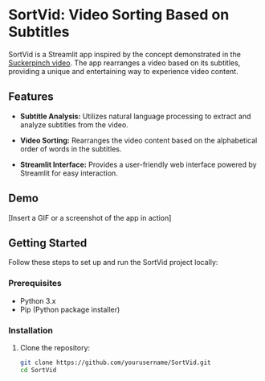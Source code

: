 # SortVid: Video Sorting Based on Subtitles

SortVid is a Streamlit app inspired by the concept demonstrated in the [Suckerpinch video](https://youtu.be/5GFW-eEWXlc?si=QW-eFm2xgvYI9Lbx). The app rearranges a video based on its subtitles, providing a unique and entertaining way to experience video content.

## Features

- **Subtitle Analysis:** Utilizes natural language processing to extract and analyze subtitles from the video.
  
- **Video Sorting:** Rearranges the video content based on the alphabetical order of words in the subtitles.

- **Streamlit Interface:** Provides a user-friendly web interface powered by Streamlit for easy interaction.

## Demo

[Insert a GIF or a screenshot of the app in action]

## Getting Started

Follow these steps to set up and run the SortVid project locally:

### Prerequisites

- Python 3.x
- Pip (Python package installer)

### Installation

1. Clone the repository:

   ```bash
   git clone https://github.com/yourusername/SortVid.git
   cd SortVid

